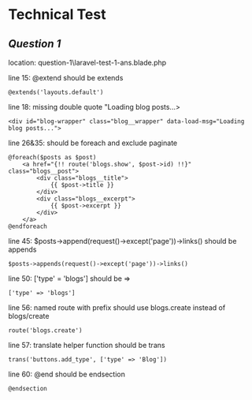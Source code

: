 # Technical Test

## _Question 1_

location: question-1\laravel-test-1-ans.blade.php

line 15: @extend should be extends
````
@extends('layouts.default')
````
line 18: missing double quote "Loading blog posts...>
````
<div id="blog-wrapper" class="blog__wrapper" data-load-msg="Loading blog posts...">
````
line 26&35: should be foreach and exclude paginate
````
@foreach($posts as $post)
    <a href="{!! route('blogs.show', $post->id) !!}" class="blogs__post">
        <div class="blogs__title">
            {{ $post->title }}
        </div>
        <div class="blogs__excerpt">
            {{ $post->excerpt }}
        </div>
    </a>
@endforeach
````
line 45: $posts->append(request()->except('page'))->links() should be appends
````
$posts->appends(request()->except('page'))->links()
````
line 50: ['type' = 'blogs'] should be =>
````
['type' => 'blogs']
````
line 56: named route with prefix should use blogs.create instead of blogs/create
````
route('blogs.create')
````
line 57: translate helper function should be trans
````
trans('buttons.add_type', ['type' => 'Blog'])
````
line 60: @end should be endsection
````
@endsection
````

